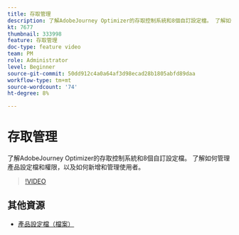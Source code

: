```yaml
---
title: 存取管理
description: 了解AdobeJourney Optimizer的存取控制系統和8個自訂設定檔。 了解如何管理產品設定檔和權限，以及如何新增和管理使用者。
kt: 7677
thumbnail: 333998
feature: 存取管理
doc-type: feature video
team: PM
role: Administrator
level: Beginner
source-git-commit: 50dd912c4a0a64af3d98ecad28b1805abfd89daa
workflow-type: tm+mt
source-wordcount: '74'
ht-degree: 8%

---
```



# 存取管理

了解AdobeJourney Optimizer的存取控制系統和8個自訂設定檔。 了解如何管理產品設定檔和權限，以及如何新增和管理使用者。

>[!VIDEO](https://video.tv.adobe.com/v/333998?quality=12)

## 其他資源

* [產品設定檔（檔案）](https://experienceleague.adobe.com/docs/journey-optimizer/using/administration/ootb-product-profiles.html)
